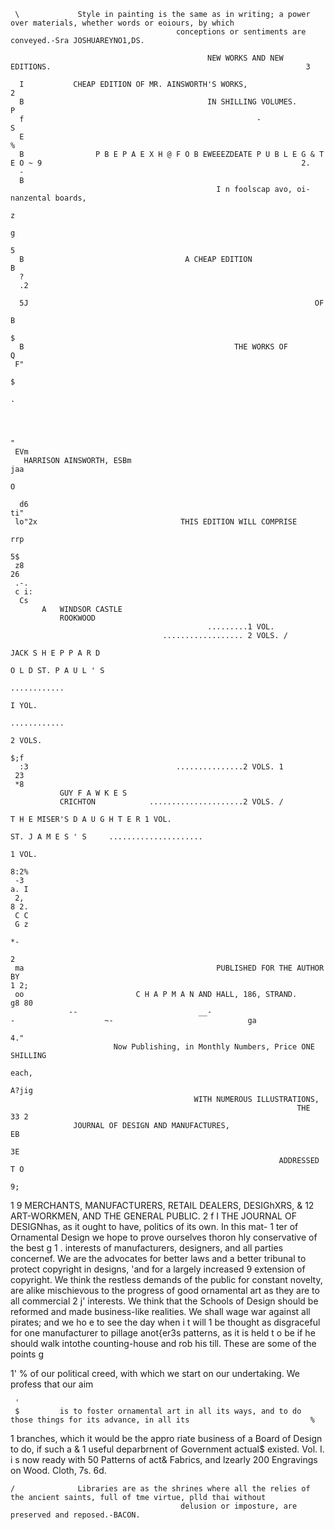      \             Style in painting is the same as in writing; a power over materials, whether words or eoiours, by which
                                         conceptions or sentiments are conveyed.-Sra JOSHUAREYNO1,DS.

                                                NEW WORKS AND NEW EDITIONS.                                                         3

      I           CHEAP EDITION OF MR. AINSWORTH'S WORKS,                                                                                     2
      B                                         IN SHILLING VOLUMES.                                                                          P
      f                                                    -                                                                                  S
      E                                                                                                                                       %
      B                P B E P A E X H @ F O B EWEEEZDEATE P U B L E G & T E O ~ 9                                                          2.
      -
      B
                                                  I n foolscap avo, oi-nanzental boards,
                                                                                                                                            z
                                                                                                                                            g
                                                                                                                                            5
      B                                    A CHEAP EDITION                                                                                  B
      ?
      .2

      5J                                                                OF
                                                                                                                                            B
                                                                                                                                            $
      B                                               THE WORKS OF                                                                          Q
     F"
                                                                                                                                            $
                                                                                                                                            .



                                                                                                                                        "
     EVm
       HARRISON AINSWORTH, ESBm                                                                                                         jaa
                                                                                                                                        O

      d6                                                                                                                                ti"
     lo"2x                                THIS EDITION WILL COMPRISE
                                                                                                                                        rrp
                                                                                                                                        5$
     z8                                                                                                                                 26
     .-.
     c i:
      Cs
           A   WINDSOR CASTLE
               ROOKWOOD
                                                .........1 VOL.
                                      .................. 2 VOLS. /
                                                                            JACK S H E P P A R D
                                                                            O L D ST. P A U L ' S
                                                                                                           ............
                                                                                                          I YOL.
                                                                                                           ............
                                                                                                          2 VOLS.
                                                                                                                                        $;f
      :3                                 ...............2 VOLS. 1
     23
     *8
               GUY F A W K E S
               CRICHTON            .....................2 VOLS. /
                                                                            T H E MISER'S D A U G H T E R 1 VOL.
                                                                            ST. J A M E S ' S     .....................
                                                                                                           1 VOL.
                                                                                                                                        8:2%
     -3                                                                                                                                 a. I
     2,                                                                                                                                 8 2.
     C C
     G z
                                                                                                                                        *-
                                                                                                                                           2
     ma                                           PUBLISHED FOR THE AUTHOR BY
    1 2;
     oo                         C H A P M A N AND HALL, 186, STRAND.                                                                    g8 80
                 --                           __-                                  -                    ~-                              ga
                                                                                                                                        4."
                           Now Publishing, in Monthly Numbers, Price ONE SHILLING
                                                                                each,
                                                                                                                                        A?jig
                                             WITH NUMEROUS ILLUSTRATIONS,
                                                                    THE                                                                 33 2
                  JOURNAL OF DESIGN AND MANUFACTURES,                                                                                   EB
                                                                                                                                        3E
                                                                ADDRESSED T O
                                                                                                                                        9;
1 9                    MERCHANTS, MANUFACTURERS, RETAIL DEALERS, DESIGhXRS,                                                                 &
12                                  ART-WORKMEN, AND THE GENERAL PUBLIC.                                                                    2
                                                                                                                                            f
I                  THE JOURNAL       OF DESIGNhas, as it ought to have, politics of its own. In this mat-
1              ter of Ornamental Design we hope to prove ourselves thoron hly conservative of the best                                    g
1 .            interests of manufacturers, designers, and all parties concernef. We are the advocates for
               better laws and a better tribunal to protect copyright in designs, 'and for a largely increased                           9
               extension of copyright. We think the restless demands of the public for constant novelty,
               are alike mischievous to the progress of good ornamental art as they are to all commercial
                                                                                                                                         2
                                                                                                                                          j'
               interests. We think that the Schools of Design should be reformed and made business-like
               realities. We shall wage war against all pirates; and we ho e to see the day when i t will
1              be thought as disgraceful for one manufacturer to pillage anot{er3s patterns, as it is held t o
               be if he should walk intothe counting-house and rob his till. These are some of the points
                                                                                                                                         g

1'
                                                                                                                                         %
               of our political creed, with which we start on our undertaking. We profess that our aim


     '
     $         is to foster ornamental art in all its ways, and to do those things for its advance, in all its                           %
1              branches, which it would be the appro riate business of a Board of Design to do, if such a                                &
1              useful deparbrnent of Government actual$ existed.
                    Vol. I. i s now ready with 50 Patterns of act& Fabrics, and lzearly 200 Engravings
                                                  on Wood. Cloth, 7s. 6d.


    /              Libraries are as the shrines where all the relies of the ancient saints, full of tme virtue, plld thai without
                                          delusion or imposture, are preserved and reposed.-BACON.
